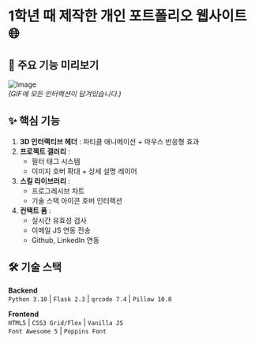 # 1학년 때 제작한 개인 포트폴리오 웹사이트 🌐

## 🚀 주요 기능 미리보기
![Image](https://github.com/user-attachments/assets/fc0f0358-1949-4cca-bdb6-cabc8a65a22b) \
*(GIF에 모든 인터랙션이 담겨있습니다.)*

## ✨ 핵심 기능
1. **3D 인터랙티브 헤더** : 파티클 애니메이션 + 마우스 반응형 효과
2. **프로젝트 갤러리** :  
   - 필터 태그 시스템
   - 이미지 호버 확대 + 상세 설명 레이어
3. **스킬 라이브러리** :  
   - 프로그레시브 차트
   - 기술 스택 아이콘 호버 인터랙션
4. **컨택트 폼** :  
   - 실시간 유효성 검사  
   - 이메일 JS 연동 전송
   - Github, LinkedIn 연동

## 🛠 기술 스택
**Backend**  
`Python 3.10` | `Flask 2.3` | `qrcode 7.4` | `Pillow 10.0`

**Frontend**  
`HTML5` | `CSS3 Grid/Flex` | `Vanilla JS`  
`Font Awesome 5` | `Poppins Font`

